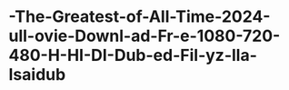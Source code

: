 # -The-Greatest-of-All-Time-2024-ull-ovie-Downl-ad-Fr-e-1080-720-480-H-HI-DI-Dub-ed-Fil-yz-lla-Isaidub